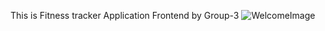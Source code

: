 This is Fitness tracker Application Frontend by Group-3
![WelcomeImage](https://github.com/ankiiitGit/Fitness-Tracker-Application-UI/assets/103941686/cb7bb4f3-09e5-4072-9844-f31b515ae9eb)
